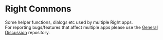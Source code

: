 # Right Commons
Some helper functions, dialogs etc used by multiple Right apps.</br>
For reporting bugs/features that affect multiple apps please use the <a href="https://github.com/Goodwy/Discussion">General Discussion</a> repository.
